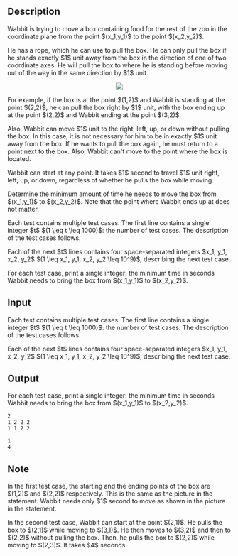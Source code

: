 ## Description

<div><p>Wabbit is trying to move a box containing food for the rest of the zoo in the coordinate plane from the point $(x_1,y_1)$ to the point $(x_2,y_2)$.</p><p>He has a rope, which he can use to pull the box. He can only pull the box if he stands <span class="tex-font-style-bf">exactly</span> $1$ unit away from the box in the direction of one of two coordinate axes. He will pull the box to where he is standing before moving out of the way in the same direction by $1$ unit. </p><center> <img class="tex-graphics" src="file://kfrBjmT4.png" style="max-width: 100.0%;max-height: 100.0%;"> </center><p>For example, if the box is at the point $(1,2)$ and Wabbit is standing at the point $(2,2)$, he can pull the box right by $1$ unit, with the box ending up at the point $(2,2)$ and Wabbit ending at the point $(3,2)$.</p><p>Also, Wabbit can move $1$ unit to the right, left, up, or down without pulling the box. In this case, it is not necessary for him to be in exactly $1$ unit away from the box. If he wants to pull the box again, he must return to a point next to the box. Also, Wabbit can't move to the point where the box is located.</p><p>Wabbit can start at any point. It takes $1$ second to travel $1$ unit right, left, up, or down, regardless of whether he pulls the box while moving.</p><p>Determine the minimum amount of time he needs to move the box from $(x_1,y_1)$ to $(x_2,y_2)$. Note that the point where Wabbit ends up at does not matter.</p></div><div class="input-specification"><p>Each test contains multiple test cases. The first line contains a single integer $t$ $(1 \leq t \leq 1000)$: the number of test cases. The description of the test cases follows.</p><p>Each of the next $t$ lines contains four space-separated integers $x_1, y_1, x_2, y_2$ $(1 \leq x_1, y_1, x_2, y_2 \leq 10^9)$, describing the next test case.</p></div><div class="output-specification"><p>For each test case, print a single integer: the minimum time in seconds Wabbit needs to bring the box from $(x_1,y_1)$ to $(x_2,y_2)$.</p></div>

## Input

<p>Each test contains multiple test cases. The first line contains a single integer $t$ $(1 \leq t \leq 1000)$: the number of test cases. The description of the test cases follows.</p><p>Each of the next $t$ lines contains four space-separated integers $x_1, y_1, x_2, y_2$ $(1 \leq x_1, y_1, x_2, y_2 \leq 10^9)$, describing the next test case.</p>

## Output

<p>For each test case, print a single integer: the minimum time in seconds Wabbit needs to bring the box from $(x_1,y_1)$ to $(x_2,y_2)$.</p>





```input1
2
1 2 2 2
1 1 2 2
```




```output1
1
4
```



## Note

<p>In the first test case, the starting and the ending points of the box are $(1,2)$ and $(2,2)$ respectively. This is the same as the picture in the statement. Wabbit needs only $1$ second to move as shown in the picture in the statement.</p><p>In the second test case, Wabbit can start at the point $(2,1)$. He pulls the box to $(2,1)$ while moving to $(3,1)$. He then moves to $(3,2)$ and then to $(2,2)$ without pulling the box. Then, he pulls the box to $(2,2)$ while moving to $(2,3)$. It takes $4$ seconds.</p>
